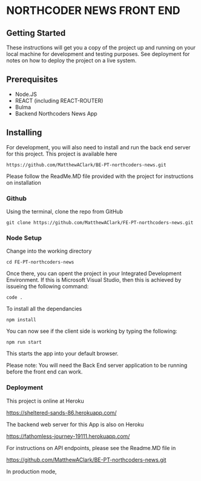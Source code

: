 # NORTHCODER NEWS FRONT END

## Getting Started
These instructions will get you a copy of the project up and running on your local machine for development and testing purposes. See deployment for notes on how to deploy the project on a live system.

## Prerequisites

* Node.JS
* REACT (including REACT-ROUTER)
* Bulma
* Backend Northcoders News App

## Installing

For development, you will also need to install and run the back end server for this project. This project is available here

```
https://github.com/MatthewAClark/BE-PT-northcoders-news.git
```

Please follow the ReadMe.MD file provided with the project for instructions on installation

### Github

Using the terminal, clone the repo from GitHub

```
git clone https://github.com/MatthewAClark/FE-PT-northcoders-news.git
```

### Node Setup
Change into the working directory

```
cd FE-PT-northcoders-news
```

Once there, you can opent the project in your Integrated Development Environment. If this is Microsoft Visual Studio, then this is achieved by issueing the following command:
```
code .
```
To install all the dependancies
```
npm install
```
You can now see if the client side is working by typing the following:

```
npm run start
```
This starts the app into your default browser. 

Please note: You will need the Back End server application to be running before the front end can work.

### Deployment
This project is online at Heroku

https://sheltered-sands-86.herokuapp.com/

The backend web server for this App is also on Heroku

https://fathomless-journey-19111.herokuapp.com/

For instructions on API endpoints, please see the Readme.MD file in 

https://github.com/MatthewAClark/BE-PT-northcoders-news.git

In production mode, 

